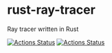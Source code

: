 # rust-ray-tracer
Ray tracer written in Rust

[![Actions Status](https://github.com/caklimas/rust-ray-tracer/workflows/Unit%20Tests/badge.svg)](https://github.com/caklimas/rust-ray-tracer/actions)
[![Actions Status](https://github.com/caklimas/rust-ray-tracer/workflows/Deployment/badge.svg)](https://github.com/caklimas/rust-ray-tracer/actions)